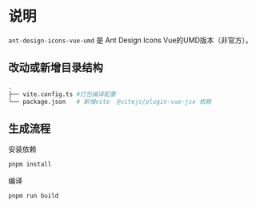 # 说明

`ant-design-icons-vue-umd` 是 Ant Design Icons Vue的UMD版本（非官方）。

## 改动或新增目录结构

```bash
.
├── vite.config.ts #打包编译配置     
└── package.json   # 新增vite  @vitejs/plugin-vue-jsx 依赖
```

## 生成流程

安装依赖

```bash
pnpm install

```

编译

```bash
pnpm run build
```